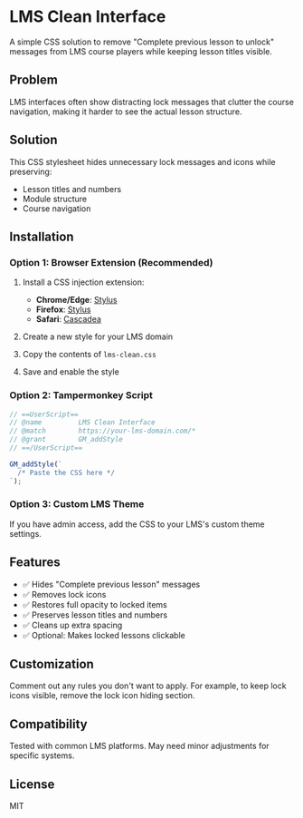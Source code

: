 # LMS Clean Interface

A simple CSS solution to remove "Complete previous lesson to unlock" messages from LMS course players while keeping lesson titles visible.

## Problem
LMS interfaces often show distracting lock messages that clutter the course navigation, making it harder to see the actual lesson structure.

## Solution
This CSS stylesheet hides unnecessary lock messages and icons while preserving:
- Lesson titles and numbers
- Module structure
- Course navigation

## Installation

### Option 1: Browser Extension (Recommended)
1. Install a CSS injection extension:
   - **Chrome/Edge**: [Stylus](https://chrome.google.com/webstore/detail/stylus/clngdbkpkpeebahjckkjfobafhncgmne)
   - **Firefox**: [Stylus](https://addons.mozilla.org/en-US/firefox/addon/styl-us/)
   - **Safari**: [Cascadea](https://cascadea.app/)

2. Create a new style for your LMS domain
3. Copy the contents of `lms-clean.css`
4. Save and enable the style

### Option 2: Tampermonkey Script
```javascript
// ==UserScript==
// @name         LMS Clean Interface
// @match        https://your-lms-domain.com/*
// @grant        GM_addStyle
// ==/UserScript==

GM_addStyle(`
  /* Paste the CSS here */
`);
```

### Option 3: Custom LMS Theme
If you have admin access, add the CSS to your LMS's custom theme settings.

## Features
- ✅ Hides "Complete previous lesson" messages
- ✅ Removes lock icons
- ✅ Restores full opacity to locked items
- ✅ Preserves lesson titles and numbers
- ✅ Cleans up extra spacing
- ✅ Optional: Makes locked lessons clickable

## Customization
Comment out any rules you don't want to apply. For example, to keep lock icons visible, remove the lock icon hiding section.

## Compatibility
Tested with common LMS platforms. May need minor adjustments for specific systems.

## License
MIT